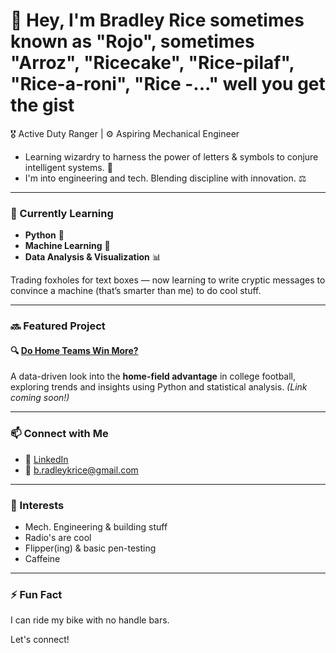 # 👋 Hey, I'm Bradley Rice sometimes known as "Rojo", sometimes "Arroz", "Ricecake", "Rice-pilaf", "Rice-a-roni", "Rice -..." well you get the gist

🎖️ Active Duty Ranger | ⚙️ Aspiring Mechanical Engineer  
- Learning wizardry to harness the power of letters & symbols to conjure intelligent systems. 🔮
- I'm into engineering and tech. Blending discipline with innovation. ⚖️

---

### 🧩 Currently Learning

- **Python** 🐍
- **Machine Learning** 🤖
- **Data Analysis & Visualization** 📊

Trading foxholes for text boxes — now learning to write cryptic messages to convince a machine (that’s smarter than me) to do cool stuff.

---

### 🔜 Featured Project

#### 🔍 [Do Home Teams Win More?](#)
A data-driven look into the **home-field advantage** in college football, exploring trends and insights using Python and statistical analysis. *(Link coming soon!)*

---

### 📫 Connect with Me

- 🔗 [LinkedIn](https://linkedin.com/in/bk-rice)
- 📩 b.radleykrice@gmail.com

---

### 🧠 Interests

- Mech. Engineering & building stuff
- Radio's are cool
- Flipper(ing) & basic pen-testing
- Caffeine

---

### ⚡ Fun Fact

 I can ride my bike with no handle bars.

Let's connect!

